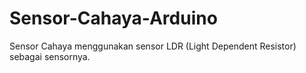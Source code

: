 # Sensor-Cahaya-Arduino
Sensor Cahaya menggunakan sensor LDR (Light Dependent Resistor) sebagai sensornya.
